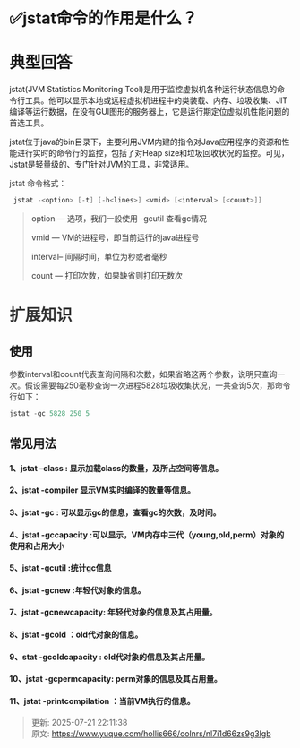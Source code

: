 # ✅jstat命令的作用是什么？

# 典型回答


jstat(JVM Statistics Monitoring Tool)是用于监控虚拟机各种运行状态信息的命令行工具。他可以显示本地或远程虚拟机进程中的类装载、内存、垃圾收集、JIT编译等运行数据，在没有GUI图形的服务器上，它是运行期定位虚拟机性能问题的首选工具。



jstat位于java的bin目录下，主要利用JVM内建的指令对Java应用程序的资源和性能进行实时的命令行的监控，包括了对Heap size和垃圾回收状况的监控。可见，Jstat是轻量级的、专门针对JVM的工具，非常适用。



<font style="color:rgb(51, 51, 51);">jstat 命令格式：</font>

<font style="color:rgb(51, 51, 51);"></font>

```c
 jstat -<option> [-t] [-h<lines>] <vmid> [<interval> [<count>]]
```

<font style="color:rgb(51, 51, 51);"></font>

> <font style="color:rgb(51, 51, 51);">option — 选项，我们一般使用 -gcutil 查看gc情况</font>
>
> <font style="color:rgb(51, 51, 51);">vmid — VM的进程号，即当前运行的java进程号</font>
>
> <font style="color:rgb(51, 51, 51);">interval– 间隔时间，单位为秒或者毫秒</font>
>
> <font style="color:rgb(51, 51, 51);">count — 打印次数，如果缺省则打印无数次</font>
>

<font style="color:rgb(51, 51, 51);"></font>

# <font style="color:rgb(51, 51, 51);">扩展知识</font>


## 使用
<font style="color:rgb(51, 51, 51);"></font>

<font style="color:rgb(51, 51, 51);">参数interval和count代表查询间隔和次数，如果省略这两个参数，说明只查询一次。假设需要每250毫秒查询一次进程5828垃圾收集状况，一共查询5次，那命令行如下：</font>

<font style="color:rgb(51, 51, 51);"></font>

```c
jstat -gc 5828 250 5
```



## 常见用法
#### 1、jstat –class<pid> : 显示加载class的数量，及所占空间等信息。
#### 2、jstat -compiler <pid>显示VM实时编译的数量等信息。
#### 3、jstat -gc <pid>: 可以显示gc的信息，查看gc的次数，及时间。
#### 4、jstat -gccapacity <pid>:可以显示，VM内存中三代（young,old,perm）对象的使用和占用大小
#### 5、jstat -gcutil <pid>:统计gc信息
#### 6、jstat -gcnew <pid>:年轻代对象的信息。
#### 7、jstat -gcnewcapacity<pid>: 年轻代对象的信息及其占用量。
#### 8、jstat -gcold <pid>：old代对象的信息。
#### 9、stat -gcoldcapacity <pid>: old代对象的信息及其占用量。
#### 10、jstat -gcpermcapacity<pid>: perm对象的信息及其占用量。
#### 11、jstat -printcompilation <pid>：当前VM执行的信息。


> 更新: 2025-07-21 22:11:38  
> 原文: <https://www.yuque.com/hollis666/oolnrs/nl7i1d66zs9g3lgb>